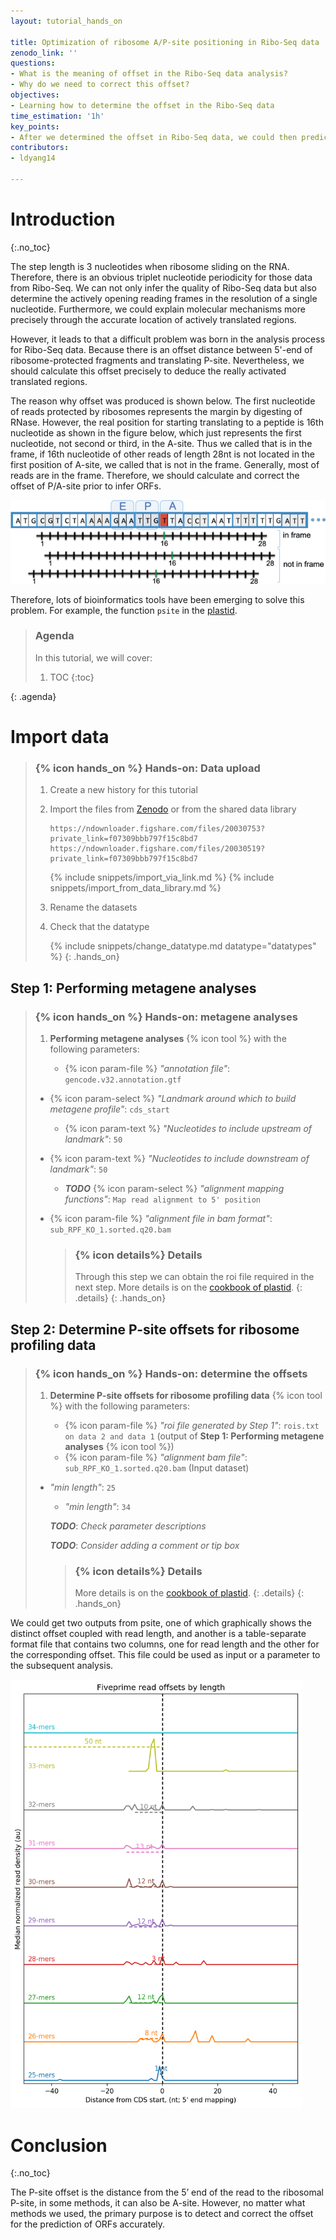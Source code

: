 ```yaml
---
layout: tutorial_hands_on

title: Optimization of ribosome A/P-site positioning in Ribo-Seq data
zenodo_link: ''
questions:
- What is the meaning of offset in the Ribo-Seq data analysis?
- Why do we need to correct this offset?
objectives:
- Learning how to determine the offset in the Ribo-Seq data
time_estimation: '1h'
key_points:
- After we determined the offset in Ribo-Seq data, we could then predict ORFs accurately.
contributors:
- ldyang14

---
```



# Introduction
{:.no_toc}

<!-- This is a comment. -->

The step length is 3 nucleotides when ribosome sliding on the RNA. Therefore, there is an obvious triplet nucleotide periodicity for those data from Ribo-Seq. We can not only infer the quality of Ribo-Seq data but also determine the actively opening reading frames in the resolution of a single nucleotide. Furthermore, we could explain molecular mechanisms more precisely through the accurate location of actively translated regions. 

However, it leads to that a difficult problem was born in the analysis process for Ribo-Seq data. Because there is an offset distance between 5'-end of ribosome-protected fragments and translating P-site. Nevertheless, we should calculate this offset precisely to deduce the really activated translated regions.

The reason why offset was produced is shown below. The first nucleotide of reads protected by ribosomes represents the margin by digesting of RNase. However, the real position for starting translating to a peptide is 16th nucleotide as shown in the figure below, which just represents the first nucleotide, not second or third, in the A-site. Thus we called that is in the frame, if 16th nucleotide of other reads of length 28nt is not located in the first position of A-site, we called that is not in the frame. Generally, most of reads are in the frame. Therefore, we should calculate and correct the offset of P/A-site prior to infer ORFs.

 ![Offset of Asite](../../images/optimization-of-PAsite/A-site.png "Offset of Asite cited from ({% cite liu2016prediction %})")

Therefore, lots of bioinformatics tools have been emerging to solve this problem. For example, the function `psite` in the [plastid](https://plastid.readthedocs.io/en/latest/index.html).

> ### Agenda
>
> In this tutorial, we will cover:
>
> 1. TOC
> {:toc}
>
{: .agenda}

# Import data

> ### {% icon hands_on %} Hands-on: Data upload
>
> 1. Create a new history for this tutorial
> 2. Import the files from [Zenodo]() or from the shared data library
>
>    ```
>    https://ndownloader.figshare.com/files/20030753?private_link=f07309bbb797f15c8bd7
>    https://ndownloader.figshare.com/files/20030519?private_link=f07309bbb797f15c8bd7
>    ```
>    {% include snippets/import_via_link.md %}
>    {% include snippets/import_from_data_library.md %}
>
> 3. Rename the datasets
> 4. Check that the datatype
>
>    {% include snippets/change_datatype.md datatype="datatypes" %}
{: .hands_on}



## Step 1: Performing metagene analyses

> ### {% icon hands_on %} Hands-on: metagene analyses
>
> 1. **Performing metagene analyses** {% icon tool %} with the following parameters:
>    
>    - {% icon param-file %} *"annotation file"*: `gencode.v32.annotation.gtf`
> - {% icon param-select %} *"Landmark around which to build metagene profile"*: `cds_start` 
>   
>     - {% icon param-text %} *"Nucleotides to include upstream of landmark"*: `50` 
>  - {% icon param-text %} *"Nucleotides to include downstream of landmark"*: `50` 
>    
>     - ***TODO*** {% icon param-select %} *"alignment mapping functions"*: `Map read alignment to 5' position` 
> - {% icon param-file %} *"alignment file in bam format"*: `sub_RPF_KO_1.sorted.q20.bam` 
>   
>    > ### {% icon details%} Details
>    >
>    > Through this step we can obtain the roi file required in the next step. More details is on the [cookbook of plastid](https://plastid.readthedocs.io/en/latest/examples/metagene.html).
>    {: .details}
{: .hands_on}



## Step 2: Determine P-site offsets for ribosome profiling data

> ### {% icon hands_on %} Hands-on: determine the offsets
>
> 1. **Determine P-site offsets for ribosome profiling data** {% icon tool %} with the following parameters:
>    
>    - {% icon param-file %} *"roi file generated by Step 1"*: `rois.txt on data 2 and data 1` (output of **Step 1: Performing metagene analyses** {% icon tool %})
>    - {% icon param-file %} *"alignment bam file"*: `sub_RPF_KO_1.sorted.q20.bam` (Input dataset)
> - *"min length"*: `25`
>    - *"min length"*: `34`
>
>    ***TODO***: *Check parameter descriptions*
>
>    ***TODO***: *Consider adding a comment or tip box*
>    
>    > ### {% icon details%} Details
>    >
>    > More details is on the [cookbook of plastid](https://plastid.readthedocs.io/en/latest/examples/p_site.html).
>    {: .details}
{: .hands_on}

We could get two outputs from psite, one of which graphically shows the distinct offset coupled with read length, and another is a table-separate format file that contains two columns,  one for read length and the other for the corresponding offset. This file could be used as input or a parameter to the subsequent analysis.

<img src="../../images/optimization-of-PAsite/RPF_WT_1_p_offsets.png" alt="Offset of P-site" title="Offset of P-site" style="zoom: 67%;" />

# Conclusion

{:.no_toc}

The P-site offset is the distance from the 5’ end of the read to the ribosomal P-site, in some methods, it can also be A-site. However, no matter what methods we used, the primary purpose is to detect and correct the offset for the prediction of ORFs accurately. 





